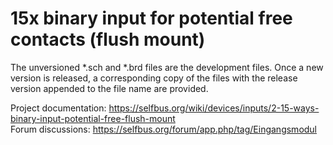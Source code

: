 <h1>15x binary input for potential free contacts (flush mount)</h1>

The unversioned *.sch and *.brd files are the development files. 
Once a new version is released, a corresponding copy of the files with the release version appended to the file name are provided. 

Project documentation: https://selfbus.org/wiki/devices/inputs/2-15-ways-binary-input-potential-free-flush-mount</br>
Forum discussions: https://selfbus.org/forum/app.php/tag/Eingangsmodul